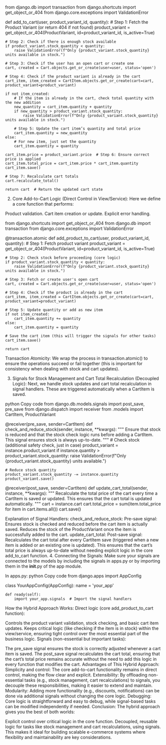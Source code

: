 from django.db import transaction 
from django.shortcuts import get_object_or_404
from django.core.exceptions import ValidationError

def add_to_cart(user, product_variant_id, quantity):
    # Step 1: Fetch the Product Variant (or return 404 if not found)
    product_variant = get_object_or_404(ProductVariant, id=product_variant_id, is_active=True)

    # Step 2: Check if there is enough stock available
    if product_variant.stock_quantity < quantity:
        raise ValidationError(f"Only {product_variant.stock_quantity} units available in stock.")

    # Step 3: Check if the user has an open cart or create one
    cart, created = Cart.objects.get_or_create(user=user, status='open')

    # Step 4: Check if the product variant is already in the cart
    cart_item, item_created = CartItem.objects.get_or_create(cart=cart, product_variant=product_variant)
    
    if not item_created:
        # If the item is already in the cart, check total quantity with the new addition
        new_quantity = cart_item.quantity + quantity
        if new_quantity > product_variant.stock_quantity:
            raise ValidationError(f"Only {product_variant.stock_quantity} units available in stock.")

        # Step 5: Update the cart item’s quantity and total price
        cart_item.quantity = new_quantity
    else:
        # For new item, just set the quantity
        cart_item.quantity = quantity

    cart_item.price = product_variant.price  # Step 6: Ensure correct price is applied
    cart_item.total_price = cart_item.price * cart_item.quantity
    cart_item.save()

    # Step 7: Recalculate cart totals
    cart.recalculate_total()

    return cart  # Return the updated cart state



 
2. Core Add-to-Cart Logic (Direct Control in View/Service):
Here we define a core function that performs:

Product validation.
Cart item creation or update.
Explicit error handling.

from django.shortcuts import get_object_or_404
from django.db import transaction
from django.core.exceptions import ValidationError

@transaction.atomic
def add_product_to_cart(user, product_variant_id, quantity):
    # Step 1: Fetch product variant
    product_variant = get_object_or_404(ProductVariant, id=product_variant_id, is_active=True)

    # Step 2: Check stock before proceeding (core logic)
    if product_variant.stock_quantity < quantity:
        raise ValidationError(f"Only {product_variant.stock_quantity} units available in stock.")

    # Step 3: Fetch or create user's open cart
    cart, created = Cart.objects.get_or_create(user=user, status='open')

    # Step 4: Check if the product is already in the cart
    cart_item, item_created = CartItem.objects.get_or_create(cart=cart, product_variant=product_variant)
    
    # Step 5: Update quantity or add as new item
    if not item_created:
        cart_item.quantity += quantity
    else:
        cart_item.quantity = quantity
    
    # Save the cart item (this will trigger the signals for other tasks)
    cart_item.save()

    return cart


Transaction Atomicity: We wrap the process in transaction.atomic() to ensure the operations succeed or fail together (this is important for consistency when dealing with stock and cart updates).



3. Signals for Stock Management and Cart Total Recalculation (Decoupled Logic):
Next, we handle stock updates and cart total recalculation in signal handlers. These are triggered automatically when a CartItem is saved.

python
Copy code
from django.db.models.signals import post_save, pre_save
from django.dispatch import receiver
from .models import CartItem, ProductVariant

@receiver(pre_save, sender=CartItem)
def check_and_reduce_stock(sender, instance, **kwargs):
    """
    Ensure that stock is reduced and that the stock check logic runs before adding a CartItem.
    This signal ensures stock is always up-to-date.
    """
    # Check stock (additional safety check, just in case)
    product_variant = instance.product_variant
    if instance.quantity > product_variant.stock_quantity:
        raise ValidationError(f"Only {product_variant.stock_quantity} units available.")

    # Reduce stock quantity
    product_variant.stock_quantity -= instance.quantity
    product_variant.save()

@receiver(post_save, sender=CartItem)
def update_cart_total(sender, instance, **kwargs):
    """
    Recalculate the total price of the cart every time a CartItem is saved or updated.
    This ensures that the cart total is updated automatically.
    """
    cart = instance.cart
    cart.total_price = sum(item.total_price for item in cart.items.all())
    cart.save()


Explanation of Signal Handlers:
check_and_reduce_stock:
Pre-save signal: Ensures stock is checked and reduced before the cart item is actually saved.
Reduces the stock of the ProductVariant once the item is successfully added to the cart.
update_cart_total:
Post-save signal: Recalculates the cart total after every CartItem save (triggered when a new item is added or an existing one is updated).
This ensures that the cart’s total price is always up-to-date without needing explicit logic in the core add_to_cart function.
4. Connecting the Signals:
Make sure your signals are connected to the models by including the signals in apps.py or by importing them in the __init__.py of the app module.

In apps.py:
python
Copy code
from django.apps import AppConfig

class YourAppConfig(AppConfig):
    name = 'your_app'

    def ready(self):
        import your_app.signals  # Import the signal handlers


How the Hybrid Approach Works:
Direct logic (core add_product_to_cart function):

Controls the product variant validation, stock checking, and basic cart item updates.
Keeps critical logic (like checking if the item is in stock) within the view/service, ensuring tight control over the most essential part of the business logic.
Signals (non-essential but important tasks):

The pre_save signal ensures the stock is correctly adjusted whenever a cart item is saved.
The post_save signal recalculates the cart total, ensuring that the cart’s total price remains accurate without the need to add this logic in every function that modifies the cart.
Advantages of This Hybrid Approach:
Simplicity and control: The core add-to-cart functionality remains in direct control, making the flow clear and explicit.
Extensibility: By offloading non-essential tasks (e.g., stock management, cart recalculations) to signals, you decouple these responsibilities, making it easier to extend and maintain.
Modularity: Adding more functionality (e.g., discounts, notifications) can be done via additional signals without changing the core logic.
Debugging: Core logic is straightforward and easy to debug, while signal-based tasks can be modified independently if needed.
Conclusion:
The hybrid approach gives you the best of both worlds:

Explicit control over critical logic in the core function.
Decoupled, reusable logic for tasks like stock management and cart recalculations, using signals.
This makes it ideal for building scalable e-commerce systems where flexibility and maintainability are key considerations.
